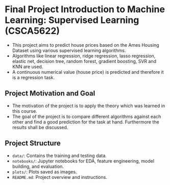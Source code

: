 # Final Project Introduction to Machine Learning: Supervised Learning (CSCA5622)

* This project aims to predict house prices based on the Ames Housing Dataset using various supervised learning algorithms. 
* Algorithms like linear regression, ridge regression, lasso regression, elastic net, decision tree, random forest, gradient boosting, SVR and KNN are used.
* A continuous numerical value (house price) is predicted and therefore it is a regression task.

## Project Motivation and Goal

* The motivation of the project is to apply the theory which was learned in this course. 
* The goal of the project is to compare different algorithms against each other and find a good prediction for the task at hand. Furthermore the results shall be discussed.

## Project Structure

- `data/`: Contains the training and testing data.
- `notebooks/`: Jupyter notebooks for EDA, feature engineering, model building, and evaluation.
- `plots/`: Plots saved as images.
- `README.md`: Project overview and instructions.